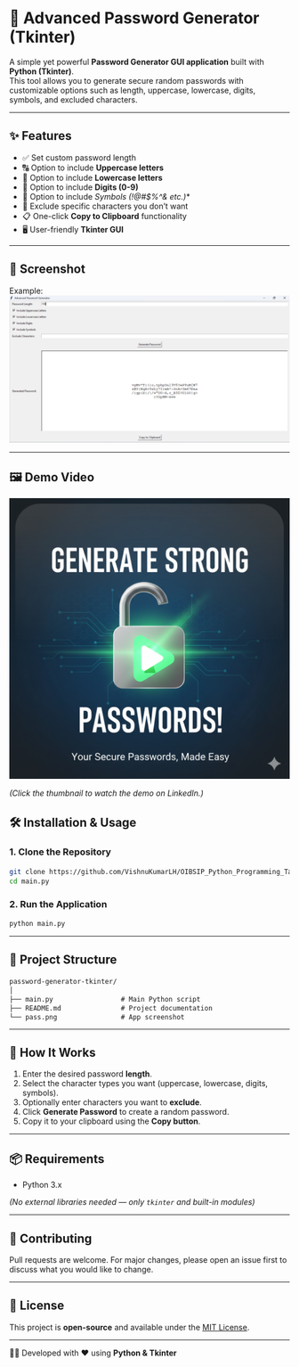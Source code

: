 # 🔐 Advanced Password Generator (Tkinter)

A simple yet powerful **Password Generator GUI application** built with **Python (Tkinter)**.  
This tool allows you to generate secure random passwords with customizable options such as length, uppercase, lowercase, digits, symbols, and excluded characters.  

---

## ✨ Features
- ✅ Set custom password length  
- 🔠 Option to include **Uppercase letters**  
- 🔡 Option to include **Lowercase letters**  
- 🔢 Option to include **Digits (0-9)**  
- 🔣 Option to include **Symbols (!@#$%^&* etc.)**  
- 🚫 Exclude specific characters you don’t want  
- 📋 One-click **Copy to Clipboard** functionality  
- 🖥️ User-friendly **Tkinter GUI**  

---

## 📸 Screenshot

Example:  
![Screenshot](./pass.png)

---

## 🖼️ Demo Video

[![Watch the Demo](./demo_img)](https://www.linkedin.com/posts/vishnukumar-l-h-ba6239342_oasisinfobyte-python-internship-activity-7377910871936659456-3B5f?utm_source=share&utm_medium=member_desktop&rcm=ACoAAFXR7m4Bh6OFFmWyra2rkh9quq-_Sn7YCFg)

*(Click the thumbnail to watch the demo on LinkedIn.)*

## 🛠️ Installation & Usage

### 1. Clone the Repository
```bash
git clone https://github.com/VishnuKumarLH/OIBSIP_Python_Programming_Task3/
cd main.py
```

### 2. Run the Application
```bash
python main.py
```

---

## 📂 Project Structure
```
password-generator-tkinter/
│
├── main.py                 # Main Python script
├── README.md               # Project documentation
└── pass.png                # App screenshot 
```

---

## 🚀 How It Works
1. Enter the desired password **length**.  
2. Select the character types you want (uppercase, lowercase, digits, symbols).  
3. Optionally enter characters you want to **exclude**.  
4. Click **Generate Password** to create a random password.  
5. Copy it to your clipboard using the **Copy button**.  

---

## 📦 Requirements
- Python 3.x  

*(No external libraries needed — only `tkinter` and built-in modules)*  

---

## 🤝 Contributing
Pull requests are welcome. For major changes, please open an issue first to discuss what you would like to change.  

---

## 📜 License
This project is **open-source** and available under the [MIT License](LICENSE).  

---
👨‍💻 Developed with ❤️ using **Python & Tkinter**
